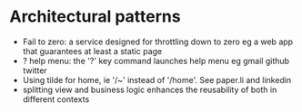 Architectural patterns
======================

* Fail to zero: a service designed for throttling down to zero eg a web app that guarantees at least a static page
* ? help menu: the '?' key command launches help menu eg gmail github twitter
* Using tilde for home, ie '/~' instead of '/home'. See paper.li and linkedin
* splitting view and business logic enhances the reusability of both in different contexts